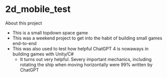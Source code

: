 # 2d_mobile_test

About this project
- This is a small topdown space game
- This was a weekend project to get into the habit of building small games end-to-end
- This was also used to test how helpful ChatGPT 4 is nowaways in building games with Unity/C#
  - It turns out very helpful. Severy important mechanics, including rotating the ship when moving horizontally were 99% written by ChatGPT
